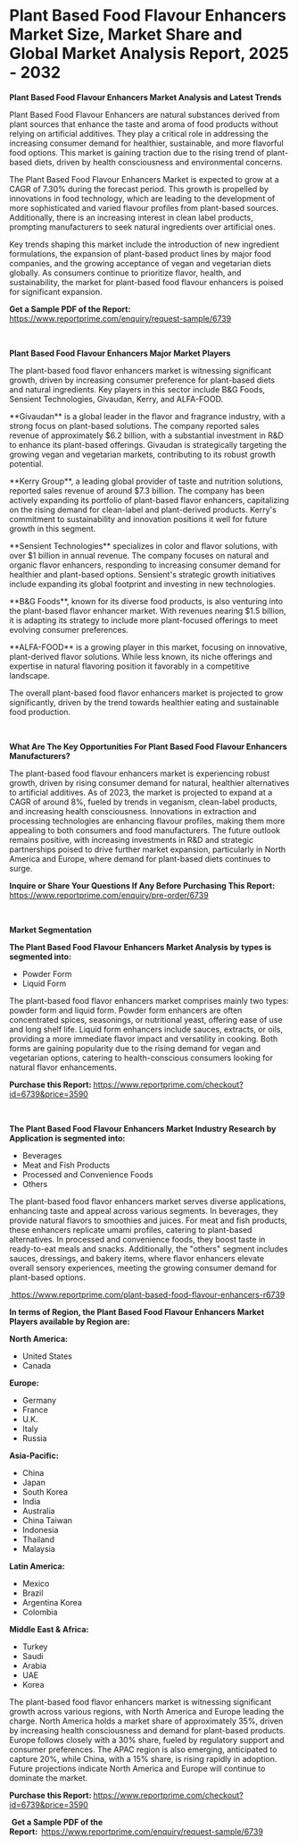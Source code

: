 <p><h1>Plant Based Food Flavour Enhancers Market Size, Market Share and Global Market Analysis Report, 2025 - 2032</h1></p><p><strong>Plant Based Food Flavour Enhancers Market Analysis and Latest Trends</strong></p>
<p><p>Plant Based Food Flavour Enhancers are natural substances derived from plant sources that enhance the taste and aroma of food products without relying on artificial additives. They play a critical role in addressing the increasing consumer demand for healthier, sustainable, and more flavorful food options. This market is gaining traction due to the rising trend of plant-based diets, driven by health consciousness and environmental concerns.</p><p>The Plant Based Food Flavour Enhancers Market is expected to grow at a CAGR of 7.30% during the forecast period. This growth is propelled by innovations in food technology, which are leading to the development of more sophisticated and varied flavour profiles from plant-based sources. Additionally, there is an increasing interest in clean label products, prompting manufacturers to seek natural ingredients over artificial ones. </p><p>Key trends shaping this market include the introduction of new ingredient formulations, the expansion of plant-based product lines by major food companies, and the growing acceptance of vegan and vegetarian diets globally. As consumers continue to prioritize flavor, health, and sustainability, the market for plant-based food flavour enhancers is poised for significant expansion.</p></p>
<p><strong>Get a Sample PDF of the Report:&nbsp;</strong> <a href="https://www.reportprime.com/enquiry/request-sample/6739?utm_campaign=4542&utm_medium=2&utm_source=Github&utm_content=ia&utm_term=16052025&utm_id=plant-based-food-flavour-enhancers">https://www.reportprime.com/enquiry/request-sample/6739</a></p>
<p>&nbsp;</p>
<p><strong>Plant Based Food Flavour Enhancers Major Market Players</strong></p>
<p><p>The plant-based food flavor enhancers market is witnessing significant growth, driven by increasing consumer preference for plant-based diets and natural ingredients. Key players in this sector include B&G Foods, Sensient Technologies, Givaudan, Kerry, and ALFA-FOOD.</p><p>**Givaudan** is a global leader in the flavor and fragrance industry, with a strong focus on plant-based solutions. The company reported sales revenue of approximately $6.2 billion, with a substantial investment in R&D to enhance its plant-based offerings. Givaudan is strategically targeting the growing vegan and vegetarian markets, contributing to its robust growth potential.</p><p>**Kerry Group**, a leading global provider of taste and nutrition solutions, reported sales revenue of around $7.3 billion. The company has been actively expanding its portfolio of plant-based flavor enhancers, capitalizing on the rising demand for clean-label and plant-derived products. Kerry's commitment to sustainability and innovation positions it well for future growth in this segment.</p><p>**Sensient Technologies** specializes in color and flavor solutions, with over $1 billion in annual revenue. The company focuses on natural and organic flavor enhancers, responding to increasing consumer demand for healthier and plant-based options. Sensient's strategic growth initiatives include expanding its global footprint and investing in new technologies.</p><p>**B&G Foods**, known for its diverse food products, is also venturing into the plant-based flavor enhancer market. With revenues nearing $1.5 billion, it is adapting its strategy to include more plant-focused offerings to meet evolving consumer preferences.</p><p>**ALFA-FOOD** is a growing player in this market, focusing on innovative, plant-derived flavor solutions. While less known, its niche offerings and expertise in natural flavoring position it favorably in a competitive landscape.</p><p>The overall plant-based food flavor enhancers market is projected to grow significantly, driven by the trend towards healthier eating and sustainable food production.</p></p>
<p>&nbsp;</p>
<p><strong>What Are The Key Opportunities For Plant Based Food Flavour Enhancers Manufacturers?</strong></p>
<p><p>The plant-based food flavour enhancers market is experiencing robust growth, driven by rising consumer demand for natural, healthier alternatives to artificial additives. As of 2023, the market is projected to expand at a CAGR of around 8%, fueled by trends in veganism, clean-label products, and increasing health consciousness. Innovations in extraction and processing technologies are enhancing flavour profiles, making them more appealing to both consumers and food manufacturers. The future outlook remains positive, with increasing investments in R&D and strategic partnerships poised to drive further market expansion, particularly in North America and Europe, where demand for plant-based diets continues to surge.</p></p>
<p><strong>Inquire or Share Your Questions If Any Before Purchasing This Report:</strong> <a href="https://www.reportprime.com/enquiry/pre-order/6739?utm_campaign=4542&utm_medium=2&utm_source=Github&utm_content=ia&utm_term=16052025&utm_id=plant-based-food-flavour-enhancers">https://www.reportprime.com/enquiry/pre-order/6739</a></p>
<p>&nbsp;</p>
<p><strong>Market Segmentation</strong></p>
<p><strong>The Plant Based Food Flavour Enhancers Market Analysis by types is segmented into:</strong></p>
<p><ul><li>Powder Form</li><li>Liquid Form</li></ul></p>
<p><p>The plant-based food flavor enhancers market comprises mainly two types: powder form and liquid form. Powder form enhancers are often concentrated spices, seasonings, or nutritional yeast, offering ease of use and long shelf life. Liquid form enhancers include sauces, extracts, or oils, providing a more immediate flavor impact and versatility in cooking. Both forms are gaining popularity due to the rising demand for vegan and vegetarian options, catering to health-conscious consumers looking for natural flavor enhancements.</p></p>
<p><strong>Purchase this Report:&nbsp;</strong><a href="https://www.reportprime.com/checkout?id=6739&price=3590&utm_campaign=4542&utm_medium=2&utm_source=Github&utm_content=ia&utm_term=16052025&utm_id=plant-based-food-flavour-enhancers">https://www.reportprime.com/checkout?id=6739&price=3590</a></p>
<p>&nbsp;</p>
<p><strong>The Plant Based Food Flavour Enhancers Market Industry Research by Application is segmented into:</strong></p>
<p><ul><li>Beverages</li><li>Meat and Fish Products</li><li>Processed and Convenience Foods</li><li>Others</li></ul></p>
<p><p>The plant-based food flavor enhancers market serves diverse applications, enhancing taste and appeal across various segments. In beverages, they provide natural flavors to smoothies and juices. For meat and fish products, these enhancers replicate umami profiles, catering to plant-based alternatives. In processed and convenience foods, they boost taste in ready-to-eat meals and snacks. Additionally, the "others" segment includes sauces, dressings, and bakery items, where flavor enhancers elevate overall sensory experiences, meeting the growing consumer demand for plant-based options.</p></p>
<p><a href="https://www.reportprime.com/plant-based-food-flavour-enhancers-r6739?utm_campaign=4542&utm_medium=2&utm_source=Github&utm_content=ia&utm_term=16052025&utm_id=plant-based-food-flavour-enhancers">&nbsp;https://www.reportprime.com/plant-based-food-flavour-enhancers-r6739</a></p>
<p><strong>In terms of Region, the Plant Based Food Flavour Enhancers Market Players available by Region are:</strong></p>
<p>
    <p> <strong> North America: </strong>
        <ul>
            <li>United States</li>
            <li>Canada</li>
        </ul>
        </p> 
    <p> <strong> Europe: </strong>
        <ul>
            <li>Germany</li>
            <li>France</li>
            <li>U.K.</li>
            <li>Italy</li>
            <li>Russia</li>
        </ul>
        </p> 
    <p> <strong> Asia-Pacific: </strong>
        <ul>
            <li>China</li>
            <li>Japan</li>
            <li>South Korea</li>
            <li>India</li>
            <li>Australia</li>
            <li>China Taiwan</li>
            <li>Indonesia</li>
            <li>Thailand</li>
            <li>Malaysia</li>
        </ul>
        </p> 
    <p> <strong> Latin America: </strong>
        <ul>
            <li>Mexico</li>
            <li>Brazil</li>
            <li>Argentina Korea</li>
            <li>Colombia</li>
        </ul>
        </p> 
    <p> <strong> Middle East & Africa: </strong>
        <ul>
            <li>Turkey</li>
            <li>Saudi</li>
            <li>Arabia</li>
            <li>UAE</li>
            <li>Korea</li>
        </ul>
    </p>
    </p>
<p><p>The plant-based food flavor enhancers market is witnessing significant growth across various regions, with North America and Europe leading the charge. North America holds a market share of approximately 35%, driven by increasing health consciousness and demand for plant-based products. Europe follows closely with a 30% share, fueled by regulatory support and consumer preferences. The APAC region is also emerging, anticipated to capture 20%, while China, with a 15% share, is rising rapidly in adoption. Future projections indicate North America and Europe will continue to dominate the market.</p></p>
<p><strong>Purchase this Report: </strong><a href="https://www.reportprime.com/checkout?id=6739&price=3590&utm_campaign=4542&utm_medium=2&utm_source=Github&utm_content=ia&utm_term=16052025&utm_id=plant-based-food-flavour-enhancers">https://www.reportprime.com/checkout?id=6739&price=3590</a></p>
<p>&nbsp;<strong>Get a Sample PDF of the Report:&nbsp;&nbsp;</strong><a href="https://www.reportprime.com/enquiry/request-sample/6739?utm_campaign=4542&utm_medium=2&utm_source=Github&utm_content=ia&utm_term=16052025&utm_id=plant-based-food-flavour-enhancers">https://www.reportprime.com/enquiry/request-sample/6739</a></p>
<p><strong></strong></p>
<p><p></p><p></p><p></p></p>